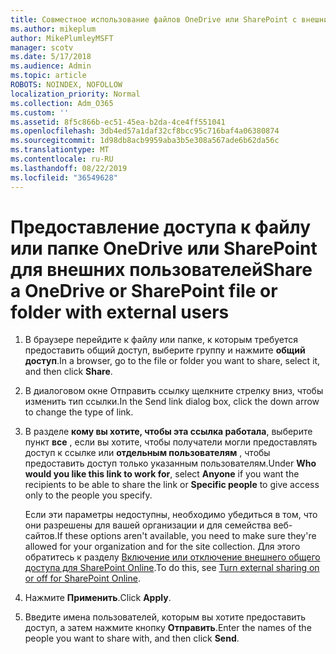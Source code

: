 ```yaml
---
title: Совместное использование файлов OneDrive или SharePoint с внешними пользователями
ms.author: mikeplum
author: MikePlumleyMSFT
manager: scotv
ms.date: 5/17/2018
ms.audience: Admin
ms.topic: article
ROBOTS: NOINDEX, NOFOLLOW
localization_priority: Normal
ms.collection: Adm_O365
ms.custom: ''
ms.assetid: 8f5c866b-ec51-45ea-b2da-4ce4ff551041
ms.openlocfilehash: 3db4ed57a1daf32cf8bcc95c716baf4a06380874
ms.sourcegitcommit: 1d98db8acb9959aba3b5e308a567ade6b62da56c
ms.translationtype: MT
ms.contentlocale: ru-RU
ms.lasthandoff: 08/22/2019
ms.locfileid: "36549628"
---
```

# <a name="share-a-onedrive-or-sharepoint-file-or-folder-with-external-users"></a><span data-ttu-id="7ab84-102">Предоставление доступа к файлу или папке OneDrive или SharePoint для внешних пользователей</span><span class="sxs-lookup"><span data-stu-id="7ab84-102">Share a OneDrive or SharePoint file or folder with external users</span></span>

1. <span data-ttu-id="7ab84-103">В браузере перейдите к файлу или папке, к которым требуется предоставить общий доступ, выберите группу и нажмите **общий доступ**.</span><span class="sxs-lookup"><span data-stu-id="7ab84-103">In a browser, go to the file or folder you want to share, select it, and then click **Share**.</span></span>
    
2. <span data-ttu-id="7ab84-104">В диалоговом окне Отправить ссылку щелкните стрелку вниз, чтобы изменить тип ссылки.</span><span class="sxs-lookup"><span data-stu-id="7ab84-104">In the Send link dialog box, click the down arrow to change the type of link.</span></span>
    
3. <span data-ttu-id="7ab84-105">В разделе **кому вы хотите, чтобы эта ссылка работала**, выберите пункт **все** , если вы хотите, чтобы получатели могли предоставлять доступ к ссылке или **отдельным пользователям** , чтобы предоставить доступ только указанным пользователям.</span><span class="sxs-lookup"><span data-stu-id="7ab84-105">Under **Who would you like this link to work for**, select **Anyone** if you want the recipients to be able to share the link or **Specific people** to give access only to the people you specify.</span></span> 
    
    <span data-ttu-id="7ab84-106">Если эти параметры недоступны, необходимо убедиться в том, что они разрешены для вашей организации и для семейства веб-сайтов.</span><span class="sxs-lookup"><span data-stu-id="7ab84-106">If these options aren't available, you need to make sure they're allowed for your organization and for the site collection.</span></span> <span data-ttu-id="7ab84-107">Для этого обратитесь к разделу [Включение или отключение внешнего общего доступа для SharePoint Online](https://go.microsoft.com/fwlink/?linkid=866426).</span><span class="sxs-lookup"><span data-stu-id="7ab84-107">To do this, see [Turn external sharing on or off for SharePoint Online](https://go.microsoft.com/fwlink/?linkid=866426).</span></span>
    
4. <span data-ttu-id="7ab84-108">Нажмите **Применить**.</span><span class="sxs-lookup"><span data-stu-id="7ab84-108">Click **Apply**.</span></span>
    
5. <span data-ttu-id="7ab84-109">Введите имена пользователей, которым вы хотите предоставить доступ, а затем нажмите кнопку **Отправить**.</span><span class="sxs-lookup"><span data-stu-id="7ab84-109">Enter the names of the people you want to share with, and then click **Send**.</span></span>
    


